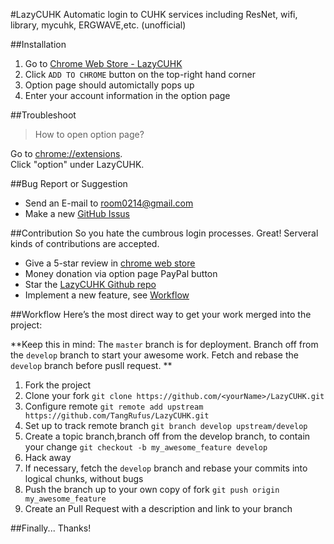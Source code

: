 #LazyCUHK
Automatic login to CUHK services including ResNet, wifi, library, mycuhk, ERGWAVE,etc. (unofficial)

##Installation
1. Go to [Chrome Web Store - LazyCUHK](https://chrome.google.com/webstore/detail/hhholmpehbnebpfklecipmcpkelnnabe)
2. Click `ADD TO CHROME` button on the top-right hand corner
3. Option page should automictally pops up 
4. Enter your account information in the option page

##Troubleshoot
> How to open option page?

Go to [chrome://extensions](chrome://extensions).  
Click "option" under LazyCUHK.   

##Bug Report or Suggestion
* Send an E-mail to <room0214@gmail.com>
* Make a new [GitHub Issus](https://github.com/TangRufus/LazyCUHK/issues)

##Contribution
So you hate the cumbrous login processes. Great!
Serveral kinds of contributions are accepted.

* Give a 5-star review in [chrome web store](https://chrome.google.com/webstore/detail/hhholmpehbnebpfklecipmcpkelnnabe/reviews)
* Money donation via option page PayPal button
* Star the [LazyCUHK Github repo](https://github.com/TangRufus/LazyCUHK)
* Implement a new feature, see [Workflow](https://github.com/TangRufus/LazyCUHK#Workflow)

##Workflow
Here’s the most direct way to get your work merged into the project:

**Keep this in mind: The `master` branch is for deployment.  Branch off from the `develop` branch to start your awesome work.  Fetch and rebase the `develop` branch before pusll request. **


1. Fork the project
2. Clone your fork `git clone https://github.com/<yourName>/LazyCUHK.git`
3. Configure remote `git remote add upstream https://github.com/TangRufus/LazyCUHK.git`
4. Set up to track remote branch `git branch develop upstream/develop`
5. Create a topic branch,branch off from the develop branch, to contain your change `git checkout -b my_awesome_feature develop`
6. Hack away
7. If necessary, fetch the `develop` branch and rebase your commits into logical chunks, without bugs
8. Push the branch up to your own copy of fork `git push origin my_awesome_feature`
9. Create an Pull Request with a description and link to your branch


##Finally...
Thanks! 